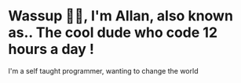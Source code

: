 # **Wassup 👋🏼, I'm Allan, also known as.. The cool dude who code 12 hours a day !**

I'm a self taught programmer, wanting to change the world
